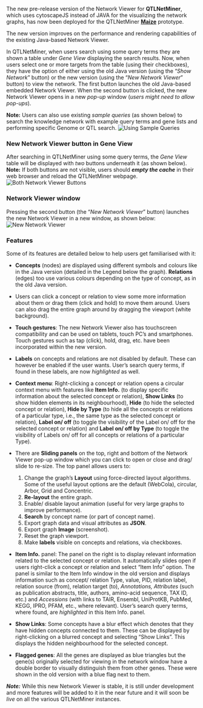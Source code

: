 The new pre-release version of the Network Viewer for **QTLNetMiner**, which uses cytoscapeJS instead of JAVA for the visualizing the network graphs, has now been deployed for the QTLNetMiner **[Maize](https://ondex.rothamsted.ac.uk/QTLNetMinerMaize)** prototype. 

The new version improves on the performance and rendering capabilities of the existing Java-based Network Viewer.

In QTLNetMiner, when users search using some query terms they are shown a table under _Gene View_ displaying the search results. Now, when users select one or more targets from the table (using their checkboxes), they have the option of either using the old Java version (using the “_Show Network_” button) or the new version (using the “_New Network Viewer_” button) to view the network. The first button launches the old Java-based embedded Network Viewer. When the second button is clicked, the new Network Viewer opens in a new _pop-up_ window (_users might need to allow pop-ups_).

**Note:** Users can also use existing _sample queries_ (as shown below) to search the knowledge network with example query terms and gene lists and performing specific Genome or QTL search.
![Using Sample Queries](https://ondex.rothamsted.ac.uk/QTLNetMiner/New_Network_1.png)

### New Network Viewer button in Gene View
After searching in QTLNetMiner using some query terms, the _Gene View_ table will be displayed with _two_ buttons underneath it (as shown below).
**Note:** If both buttons are not visible, users should **_empty the cache_** in their web browser and reload the QTLNetMiner webpage.
![Both Network Viewer Buttons](https://ondex.rothamsted.ac.uk/QTLNetMiner/New_Network_2.png)

### Network Viewer window
Pressing the second button (the “_New Network Viewer_” button) launches the new Network Viewer in a new window, as shown below:
![New Network Viewer](https://ondex.rothamsted.ac.uk/QTLNetMiner/NewNetworkViewer.png)

### Features
Some of its features are detailed below to help users get familiarised with it:

* **Concepts** (nodes) are displayed using different symbols and colours like in the Java version (detailed in the Legend below the graph). **Relations** (edges) too use various colours depending on the type of concept, as in the old Java version.

* Users can click a concept or relation to view some more information about them or drag them (click and hold) to move them around. Users can also drag the entire graph around by dragging the viewport (white background).

* **Touch gestures**: The new Network Viewer also has touchscreen compatibility and can be used on tablets, touch PC’s and smartphones. Touch gestures such as tap (click), hold, drag, etc. have been incorporated within the new version.

* **Labels** on concepts and relations are not disabled by default. These can however be enabled if the user wants. User’s search query terms, if found in these labels, are now _highlighted_ as well.

* **Context menu**: Right-clicking a concept or relation opens a circular context menu with features like **Item Info.** (to display specific information about the selected concept or relation), **Show Links** (to show hidden elements in its neighbourhood), **Hide** (to hide the selected concept or relation), **Hide by Type** (to hide all the concepts or relations of a particular type, i.e., the same type as the selected concept or relation), **Label on/ off** (to toggle the visibility of the Label on/ off for the selected concept or relation) and **Label on/ off by Type** (to toggle the visibility of Labels on/ off for all concepts or relations of a particular Type). 

* There are **Sliding panels** on the top, right and bottom of the Network Viewer pop-up window which you can click to open or close and drag/ slide to re-size. The top panel allows users to: 
    1. Change the graph’s **Layout** using force-directed layout algorithms. Some of the useful layout options are the default (WebCola), circular, Arbor, Grid and Concentric.
    1. **Re-layout** the entire graph.
    1. Enable/ disable layout animation (useful for very large graphs to improve performance).
    1. **Search** by concept name (or part of concept name).
    1. Export graph data and visual attributes as **JSON**.
    1. Export graph **Image** (screenshot).
    1. Reset the graph viewport.
    1. Make **labels** visible on concepts and relations, via checkboxes.

* **Item Info.** panel: The panel on the right is to display relevant information related to the selected concept or relation. It automatically slides open if users right-click a concept or relation and select “Item Info” option. The panel is similar to the Item Info window in the old version and displays information such as concept/ relation Type, value, PID, relation label, relation source (from), relation target (to), _Annotations, Attributes_ (such as publication abstracts, title, authors, amino-acid sequence, TAX ID, etc.) and _Accessions_ (with links to TAIR, Ensembl, UniProtKB, PubMed, KEGG, IPRO, PFAM, etc., where relevant). User’s search query terms, where found, are _highlighted_ in this Item Info. panel.

* **Show Links**: Some concepts have a blur effect which denotes that they have hidden concepts connected to them. These can be displayed by right-clicking on a blurred concept and selecting “Show Links”. This displays the hidden neighbourhood for the selected concept.

* **Flagged genes**: All the genes are displayed as blue triangles but the gene(s) originally selected for viewing in the network window have a double border to visually distinguish them from other genes. These were shown in the old version with a blue flag next to them. 

**_Note:_** While this new Network Viewer is stable, it is still under development and more features will be added to it in the near future and it will soon be _live_ on all the various QTLNetMiner instances.